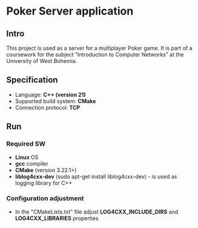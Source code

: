 # Poker Server application
## Intro

This project is used as a server for a multiplayer Poker game. 
It is part of a coursework for the subject “Introduction to Computer Networks” at the University of West Bohemia.
## Specification
- Language: **C++ (version 21)**
- Supported build system: **CMake**
- Connection protocol: **TCP**

## Run
### Required SW

- **Linux** OS
- **gcc** compiler
- **CMake** (version 3.22.1+)
- **liblog4cxx-dev** (sudo apt-get install liblog4cxx-dev) - is used as logging library for C++

### Configuration adjustment

- In the "CMakeLists.txt" file adjust **LOG4CXX_INCLUDE_DIRS** and **LOG4CXX_LIBRARIES** properties